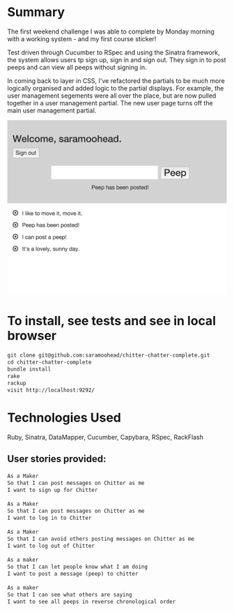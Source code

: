 
Summary
=================

The first weekend challenge I was able to complete by Monday morning with a working system - and my first course sticker! 

Test driven through Cucumber to RSpec and using the Sinatra framework, the system allows users tp sign up, sign in and sign out. They sign in to post peeps and can view all peeps without signing in.

In coming back to layer in CSS, I've refactored the partials to be much more logically organised and added logic to the partial displays. For example, the user management segements were all over the place, but are now pulled together in a user management partial. The new user page turns off the main user management partial.

<img src="public/chitter_screen_shot.png">



To install, see tests and see in local browser
=================
```
git clone git@github.com:saramoohead/chitter-chatter-complete.git
cd chitter-chatter-complete
bundle install
rake
rackup
visit http://localhost:9292/
```

Technologies Used
=================

Ruby, Sinatra, DataMapper, Cucumber, Capybara, RSpec, RackFlash


User stories provided:
-------

```
As a Maker
So that I can post messages on Chitter as me
I want to sign up for Chitter

As a Maker
So that I can post messages on Chitter as me
I want to log in to Chitter

As a Maker
So that I can avoid others posting messages on Chitter as me
I want to log out of Chitter

As a maker
So that I can let people know what I am doing  
I want to post a message (peep) to chitter

As a maker
So that I can see what others are saying  
I want to see all peeps in reverse chronological order
```

